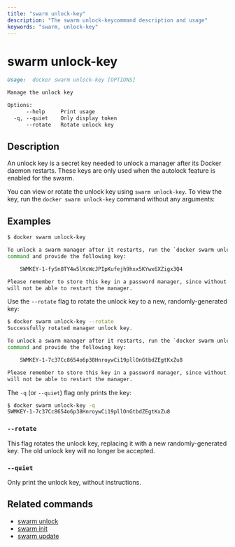 ```yaml
---
title: "swarm unlock-key"
description: "The swarm unlock-keycommand description and usage"
keywords: "swarm, unlock-key"
---
```


<!-- This file is maintained within the docker/docker Github
     repository at https://github.com/docker/docker/. Make all
     pull requests against that repo. If you see this file in
     another repository, consider it read-only there, as it will
     periodically be overwritten by the definitive file. Pull
     requests which include edits to this file in other repositories
     will be rejected.
-->

# swarm unlock-key

```markdown
Usage:	docker swarm unlock-key [OPTIONS]

Manage the unlock key

Options:
      --help     Print usage
  -q, --quiet    Only display token
      --rotate   Rotate unlock key
```

## Description

An unlock key is a secret key needed to unlock a manager after its Docker daemon
restarts. These keys are only used when the autolock feature is enabled for the
swarm.

You can view or rotate the unlock key using `swarm unlock-key`. To view the key,
run the `docker swarm unlock-key` command without any arguments:

## Examples

```bash
$ docker swarm unlock-key

To unlock a swarm manager after it restarts, run the `docker swarm unlock`
command and provide the following key:

    SWMKEY-1-fySn8TY4w5lKcWcJPIpKufejh9hxx5KYwx6XZigx3Q4

Please remember to store this key in a password manager, since without it you
will not be able to restart the manager.
```

Use the `--rotate` flag to rotate the unlock key to a new, randomly-generated
key:

```bash
$ docker swarm unlock-key --rotate
Successfully rotated manager unlock key.

To unlock a swarm manager after it restarts, run the `docker swarm unlock`
command and provide the following key:

    SWMKEY-1-7c37Cc8654o6p38HnroywCi19pllOnGtbdZEgtKxZu8

Please remember to store this key in a password manager, since without it you
will not be able to restart the manager.
```

The `-q` (or `--quiet`) flag only prints the key:

```bash
$ docker swarm unlock-key -q
SWMKEY-1-7c37Cc8654o6p38HnroywCi19pllOnGtbdZEgtKxZu8
```

### `--rotate`

This flag rotates the unlock key, replacing it with a new randomly-generated
key. The old unlock key will no longer be accepted.

### `--quiet`

Only print the unlock key, without instructions.

## Related commands

* [swarm unlock](swarm_unlock.md)
* [swarm init](swarm_init.md)
* [swarm update](swarm_update.md)
